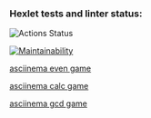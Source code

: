 ### Hexlet tests and linter status:
![Actions Status](/workflows/hexlet-check/badge.svg)

[![Maintainability](https://api.codeclimate.com/v1/badges/2499e4094a66bdc6b0bd/maintainability)](https://codeclimate.com/github/glebmanov/frontend-project-lvl1/maintainability)

[asciinema even game](https://asciinema.org/a/CDFCERdA4af8VIFaTeW59pHMc)

[asciinema calc game](https://asciinema.org/a/9jiMPwvFUOsUvZMxyNmp56bWz)

[asciinema gcd game](https://asciinema.org/a/Fr8jm7eocyRwGYwPca2YB29qb)
